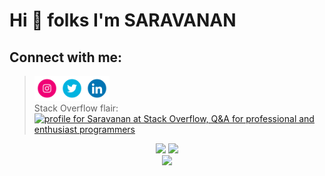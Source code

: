 
<h1>Hi 👋 folks I'm SARAVANAN</h1>

## Connect with me:
>[<img src="https://github.com/vklsaravanan/vklsaravanan/blob/main/logos/371907300_INSTAGRAM_ICON_TRANSPARENT_400.gif" width="40" height="40" />](https://www.instagram.com/vkl_saravanan/)[<img src="https://github.com/vklsaravanan/vklsaravanan/blob/main/logos/371907030_TWITTER_ICON_TRANSPARENT_400.gif" width="40" height="40">](https://twitter.com/VklSaravanan)[<img src="https://github.com/vklsaravanan/vklsaravanan/blob/main/logos/372102050_LINKEDIN_ICON_TRANSPARENT_400.gif" width="40" height="40">](https://www.linkedin.com/in/saravanan-raja-8015a820a/)<br> Stack Overflow flair:<br><a href="https://stackoverflow.com/users/16570902/saravanan"><img src="https://stackoverflow.com/users/flair/16570902.png?theme=dark" width="208" height="58" alt="profile for Saravanan at Stack Overflow, Q&amp;A for professional and enthusiast programmers" title="profile for Saravanan at Stack Overflow, Q&amp;A for professional and enthusiast programmers"></a>


<p align="center">
    <img src="https://github-readme-stats.vercel.app/api/top-langs/?username=vklsaravanan&layout=compact">
    <img src="https://github-readme-stats.vercel.app/api?username=vklsaravanan&show_icons=true&theme=radical"><br>
    <img src="https://activity-graph.herokuapp.com/graph?username=vklsaravanan&theme=dracula">
</p>

